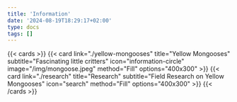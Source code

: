 ```yaml
---
title: 'Information'
date: '2024-08-19T18:29:17+02:00'
type: docs
tags: []
---
```


{{< cards >}}
  {{< card link="./yellow-mongooses" title="Yellow Mongooses" subtitle="Fascinating little critters" icon="information-circle" image="/img/mongoose.jpeg" method="Fill" options="400x300" >}}
  {{< card link="./research" title="Research" subtitle="Field Research on Yellow Mongooses" icon="search" method="Fill" options="400x300" >}}
{{< /cards >}}